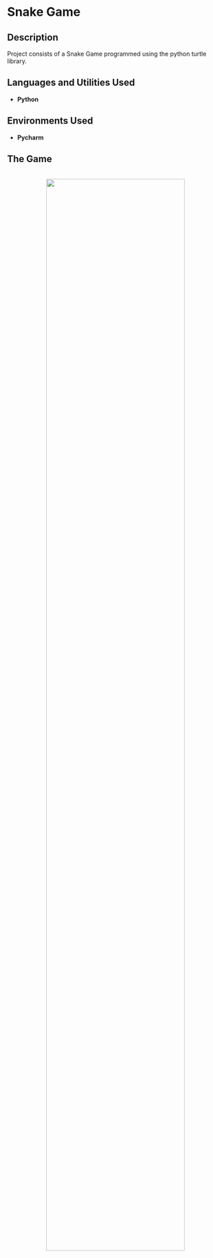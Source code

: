 # Snake Game

<h2>Description</h2>
Project consists of a Snake Game programmed using the python turtle library.
<br />


<h2>Languages and Utilities Used</h2>

- <b>Python</b> 

<h2>Environments Used </h2>

- <b>Pycharm</b> 

<h2>The Game</h2>

<p align="center">
<br/>
<img src="https://i.imgur.com/AENIAqw.png" height="80%" width="80%" "/>

</p>

<!--
 ```diff
- text in red
+ text in green
! text in orange
# text in gray
@@ text in purple (and bold)@@
```
--!>
